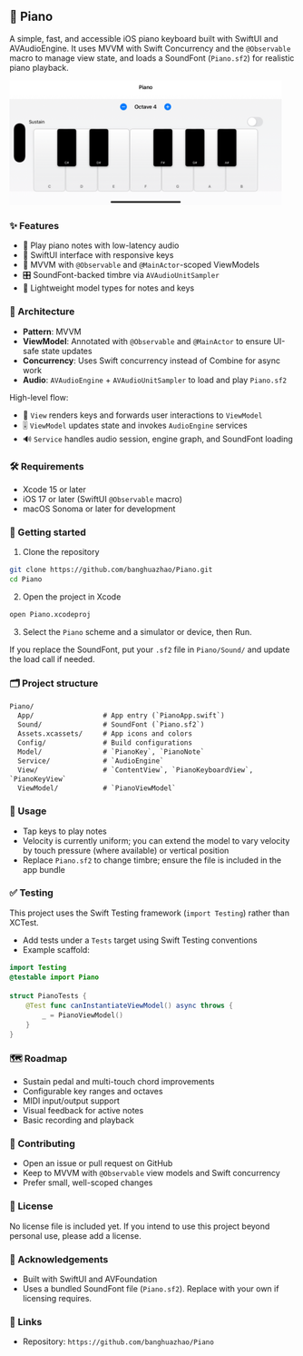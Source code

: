 ## 🎹 Piano

A simple, fast, and accessible iOS piano keyboard built with SwiftUI and AVAudioEngine. It uses MVVM with Swift Concurrency and the `@Observable` macro to manage view state, and loads a SoundFont (`Piano.sf2`) for realistic piano playback.

<img src="screenshots/1.png" alt="Piano screenshot" width="480" />

### ✨ Features
- 🎵 Play piano notes with low-latency audio
- 🧭 SwiftUI interface with responsive keys
- 🧠 MVVM with `@Observable` and `@MainActor`-scoped ViewModels
- 🎛️ SoundFont-backed timbre via `AVAudioUnitSampler`
- 🧩 Lightweight model types for notes and keys

### 🧱 Architecture
- **Pattern**: MVVM
- **ViewModel**: Annotated with `@Observable` and `@MainActor` to ensure UI-safe state updates
- **Concurrency**: Uses Swift concurrency instead of Combine for async work
- **Audio**: `AVAudioEngine` + `AVAudioUnitSampler` to load and play `Piano.sf2`

High-level flow:
- 📱 `View` renders keys and forwards user interactions to `ViewModel`
- 🎚️ `ViewModel` updates state and invokes `AudioEngine` services
- 🔊 `Service` handles audio session, engine graph, and SoundFont loading

### 🛠️ Requirements
- Xcode 15 or later
- iOS 17 or later (SwiftUI `@Observable` macro)
- macOS Sonoma or later for development

### 🚀 Getting started
1. Clone the repository
```bash
git clone https://github.com/banghuazhao/Piano.git
cd Piano
```
2. Open the project in Xcode
```bash
open Piano.xcodeproj
```
3. Select the `Piano` scheme and a simulator or device, then Run.

If you replace the SoundFont, put your `.sf2` file in `Piano/Sound/` and update the load call if needed.

### 🗂️ Project structure
```text
Piano/
  App/                 # App entry (`PianoApp.swift`)
  Sound/               # SoundFont (`Piano.sf2`)
  Assets.xcassets/     # App icons and colors
  Config/              # Build configurations
  Model/               # `PianoKey`, `PianoNote`
  Service/             # `AudioEngine`
  View/                # `ContentView`, `PianoKeyboardView`, `PianoKeyView`
  ViewModel/           # `PianoViewModel`
```

### 🎼 Usage
- Tap keys to play notes
- Velocity is currently uniform; you can extend the model to vary velocity by touch pressure (where available) or vertical position
- Replace `Piano.sf2` to change timbre; ensure the file is included in the app bundle

### ✅ Testing
This project uses the Swift Testing framework (`import Testing`) rather than XCTest.
- Add tests under a `Tests` target using Swift Testing conventions
- Example scaffold:
```swift
import Testing
@testable import Piano

struct PianoTests {
    @Test func canInstantiateViewModel() async throws {
        _ = PianoViewModel()
    }
}
```

### 🗺️ Roadmap
- Sustain pedal and multi-touch chord improvements
- Configurable key ranges and octaves
- MIDI input/output support
- Visual feedback for active notes
- Basic recording and playback

### 🤝 Contributing
- Open an issue or pull request on GitHub
- Keep to MVVM with `@Observable` view models and Swift concurrency
- Prefer small, well-scoped changes

### 📄 License
No license file is included yet. If you intend to use this project beyond personal use, please add a license.

### 🙏 Acknowledgements
- Built with SwiftUI and AVFoundation
- Uses a bundled SoundFont file (`Piano.sf2`). Replace with your own if licensing requires.

### 🔗 Links
- Repository: `https://github.com/banghuazhao/Piano`
